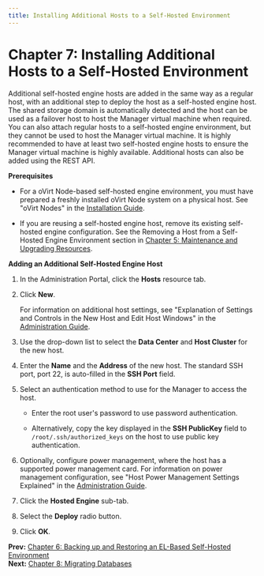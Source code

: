 ```yaml
---
title: Installing Additional Hosts to a Self-Hosted Environment
---
```


# Chapter 7: Installing Additional Hosts to a Self-Hosted Environment

Additional self-hosted engine hosts are added in the same way as a regular host, with an additional step to deploy the host as a self-hosted engine host. The shared storage domain is automatically detected and the host can be used as a failover host to host the Manager virtual machine when required. You can also attach regular hosts to a self-hosted engine environment, but they cannot be used to host the Manager virtual machine. It is highly recommended to have at least two self-hosted engine hosts to ensure the Manager virtual machine is highly available. Additional hosts can also be added using the REST API.

**Prerequisites**

* For a oVirt Node-based self-hosted engine environment, you must have prepared a freshly installed oVirt Node system on a physical host. See "oVirt Nodes" in the [Installation Guide](/documentation/install-guide/Installation_Guide/).

* If you are reusing a self-hosted engine host, remove its existing self-hosted engine configuration. See the Removing a Host from a Self-Hosted Engine Environment section in [Chapter 5: Maintenance and Upgrading Resources](../chap-Maintenance_and_Upgrading_Resources).

**Adding an Additional Self-Hosted Engine Host**

1. In the Administration Portal, click the **Hosts** resource tab.

2. Click **New**.

    For information on additional host settings, see "Explanation of Settings and Controls in the New Host and Edit Host Windows" in the [Administration Guide](/documentation/admin-guide/administration-guide/).

3. Use the drop-down list to select the **Data Center** and **Host Cluster** for the new host.

4. Enter the **Name** and the **Address** of the new host. The standard SSH port, port 22, is auto-filled in the **SSH Port** field.

5. Select an authentication method to use for the Manager to access the host.

    * Enter the root user's password to use password authentication.

    * Alternatively, copy the key displayed in the **SSH PublicKey** field to `/root/.ssh/authorized_keys` on the host to use public key authentication.

6. Optionally, configure power management, where the host has a supported power management card. For information on power management configuration, see "Host Power Management Settings Explained" in the [Administration Guide](/documentation/admin-guide/administration-guide/).

6. Click the **Hosted Engine** sub-tab.

7. Select the **Deploy** radio button.

8. Click **OK**.

**Prev:** [Chapter 6: Backing up and Restoring an EL-Based Self-Hosted Environment](../chap-Backing_up_and_Restoring_an_EL-Based_Self-Hosted_Environment) <br>
**Next:** [Chapter 8: Migrating Databases](../chap-Migrating_Databases)
